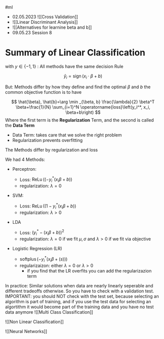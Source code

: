#ml 

- 02.05.2023 ![[Cross Validation]]
- ![[Linear Discriminant Analysis]]
- ![[Alternatives for learnine beta and b]]
- 09.05.23 Session 8
# Summary of Linear Classification
with $y \in\{-1,1\}$ : All methods have the same decision Rule

$$
\hat{y}_i=\operatorname{sign}\left(x_i \cdot \beta+b\right)
$$

But: Methods differ by how they define and find the optimal $\beta$ and $b$ 
the common objective function is to have 

$$
\hat{\beta}, \hat{b}=\arg \min _{\beta, b} \frac{\lambda}{2} \beta^T \beta+\frac{1}{N} \sum_{i=1}^N \operatorname{loss}\left(y_i^*, x_i, \beta+b\right)
$$
Where the first term is the **Regularization** Term, and the second is called the **Data Term**
- Data Term: takes care that we solve the right problem
- Regularization prevents overfitting

The Methods differ by regularization and loss

We had 4 Methods:
- Perceptron:
	- Loss: $\operatorname{ReLu}\left(\left(-y_i^*\left(x_i \beta+b\right)\right)\right.$
	- regularization: $\lambda =0$
- SVM:
	- Loss: $\operatorname{ReLu}\left(\left(1-y_i^*\left(x_i \beta+b\right)\right)\right.$
	-  regularization: $\lambda >0$
 
- LDA
	- Loss: $\left(y_i^{*}-\left(x_i \beta+b\right)\right)^2$
	-  regularization: $\lambda =0$ if we fit $\mu,\sigma$ and $\lambda>0$ if we fit via objective
- Logistic Regression (LR)
	- $\operatorname{softplus}\left(-y_i^*\left(x_i \beta+(s)\right)\right)$
	- regularizaizon: either $\lambda = 0$ or $\lambda>0$
		- if you find that the LR overfits you can add the regularizazion term


In practice:
Similar solutions when data are nearly linearly seperable and different tradeoffs otherwise. So you have to check with a validation test. IMPORTANT: you should NOT check with the test set, because selecting an algorithm is part of training, and if you use the test data for selecting an algortithm it would become part of the training data and you have no test data anymore
![[Multi Class Classification]]



![[Non Linear Classification]]

![[Neural Networks]]



